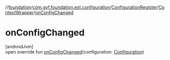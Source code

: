 //[foundation](../../../../index.md)/[com.gyf.foundation.ext.configuration](../../index.md)/[ConfigurationRegister](../index.md)/[ContextWrapper](index.md)/[onConfigChanged](on-config-changed.md)

# onConfigChanged

[androidJvm]\
open override fun [onConfigChanged](on-config-changed.md)(configuration: [Configuration](https://developer.android.com/reference/kotlin/android/content/res/Configuration.html))